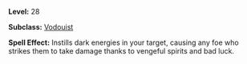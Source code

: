 <!-- TITLE: Spell: Bad Mojo -->
<!-- SUBTITLE:  -->

**Level:** 28

**Subclass:** [Vodouist](vodouist)

**Spell Effect:** Instills dark energies in your target, causing any foe who strikes them to take damage thanks to vengeful spirits and bad luck.